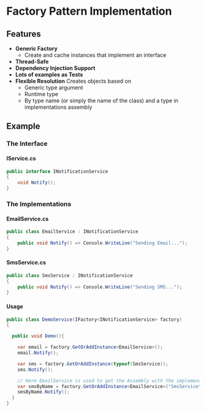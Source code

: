 # Factory Pattern Implementation

## Features
- **Generic Factory**
   - Create and cache instances that implement an interface
- **Thread-Safe**
- **Dependency Injection Support**
- **Lots of examples as Tests** 
- **Flexible Resolution**
  Creates objects based on
  - Generic type argument
  - Runtime type
  - By type name (or simply the name of the class)
    and a type in implementations assembly


## Example

### The Interface

#### IService.cs
```csharp
public interface INotificationService
{
    void Notify();
}
```
### The Implementations 

#### EmailService.cs
```csharp
public class EmailService : INotificationService
{
    public void Notify() => Console.WriteLine("Sending Email...");
}
```
#### SmsService.cs
```csharp 
public class SmsService : INotificationService
{
    public void Notify() => Console.WriteLine("Sending SMS...");
}
```
#### Usage
```csharp
public class DemoService(IFactory<INotificationService> factory)
{

  public void Demo(){

    var email = factory.GetOrAddInstance<EmailService>();
    email.Notify();

    var sms = factory.GetOrAddInstance(typeof(SmsService));
    sms.Notify(); 

    // Here EmailService is used to get the Assembly with the implemenation types
    var smsByName = factory.GetOrAddInstance<EmailService>("SmsService");
    smsByName.Notify();
  }
}
```
